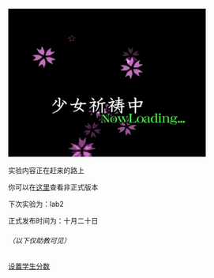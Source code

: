 ![](./pic/pary.gif)



实验内容正在赶来的路上

你可以在[<u>这里</u>](https://github.com/BUAA-SE-Compiling/miniSysY-tutorial)查看非正式版本

下次实验为：lab2

正式发布时间为：十月二十日



###### （以下仅助教可见）

<u>[设置学生分数](https://www.bilibili.com/video/BV1GJ411x7h7)</u>
